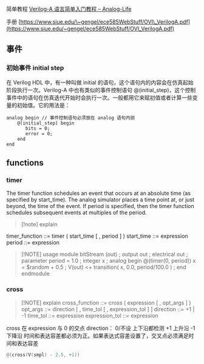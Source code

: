简单教程
[Verilog-A 语言简单入门教程 – Analog-Life](https://www.analog-life.com/2022/04/veriloga-quick-learning/)

手册
[https://www.siue.edu/\~gengel/ece585WebStuff/OVI\_VerilogA.pdf](https://www.siue.edu/~gengel/ece585WebStuff/OVI_VerilogA.pdf)

## 事件
### 初始事件 initial step
在 Verilog HDL 中，有一种叫做 initial 的语句，这个语句内的内容会在仿真起始阶段执行一次。Verilog-A 中也有类似的事件控制语句 @(initial_step)，这个控制事件中的语句在仿真迭代开始时会执行一次。一般都用它来赋初值或者计算一些变量的初始值。它的用法是：
```
analog begin // 事件控制语句必须放在 analog 语句内部
    @(initial_step) begin
       bits = 0;
       error = 0;
    end
end
```
## functions
### timer
The timer function schedules an event that occurs at an absolute time (as specified by start_time). The analog simulator places a time point at, or just beyond, the time of the event. If period is specified, then the timer function schedules subsequent events at multiples of the period.

> [!note] explain
> 
 timer_function ::=
timer ( start_time [ , period ] )
start_time ::=
expression
period ::=
expression


> [!NOTE] usage
	module bitStream (out) ;
	output out ;
	electrical out ;
	parameter period = 1.0 ;
	integer x ;
	analog begin
		@(timer(0, period))
		x = $random + 0.5 ;
		V(out) <+ transition( x, 0.0, period/100.0 ) ;
	end
	endmodule

### cross

> [!NOTE] explain
cross_function ::=
cross ( expression [ , opt_args ] )
opt_args ::=
direction [ , time_tol [ , expression_tol ] ]
direction ::=
+1 | -1
time_tol ::=
expression
expression_tol ::=
expression

cross 在 expression 与 0 的交点
direction： 0/不设 上下沿都检测
				+1 上升沿
				-1 下降沿
时间和表达容差都必须为正。如果表达式容差设置了，交叉点必须满足时间和表达容差	

```verilog
@(cross(V(smpl) - 2.5, +1))
```




